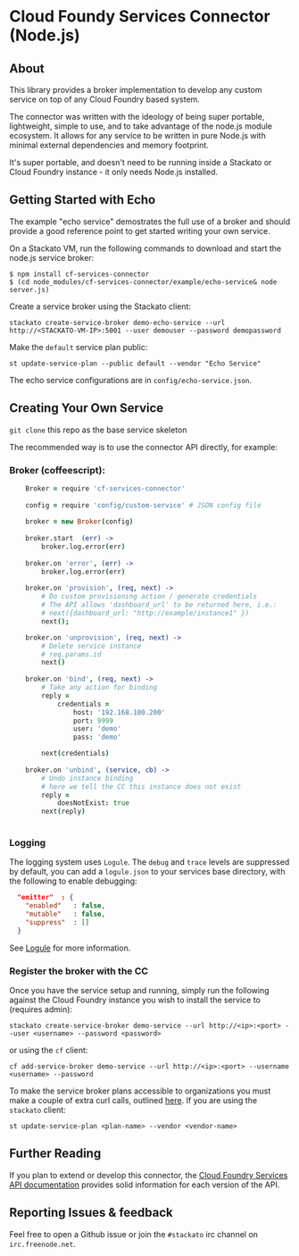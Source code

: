 # Cloud Foundy Services Connector (Node.js)

## About

This library provides a broker implementation to develop any custom service on
top of any Cloud Foundry based system.

The connector was written with the ideology of being super portable, lightweight,
simple to use, and to take advantage of the node.js module ecosystem. It allows 
for any service to be written in pure Node.js with minimal external
dependencies and memory footprint.

It's super portable, and doesn't need to be running inside a Stackato or
Cloud Foundry instance - it only needs Node.js installed.

## Getting Started with Echo

The example "echo service" demostrates the full use of a broker and should provide a 
good reference point to get started writing your own service.

On a Stackato VM, run the following commands to download and start the node.js service broker:

    $ npm install cf-services-connector
    $ (cd node_modules/cf-services-connector/example/echo-service& node server.js)

Create a service broker using the Stackato client:

    stackato create-service-broker demo-echo-service --url http://<STACKATO-VM-IP>:5001 --user demouser --password demopassword

Make the `default` service plan public:

    st update-service-plan --public default --vendor "Echo Service"

The echo service configurations are in `config/echo-service.json`.

## Creating Your Own Service

`git clone` this repo as the base service skeleton

The recommended way is to use the connector API directly, for example:

### Broker (coffeescript):
```coffeescript
    Broker = require 'cf-services-connector'
    
    config = require 'config/custom-service' # JSON config file
    
    broker = new Broker(config)
    
    broker.start  (err) ->
        broker.log.error(err)
      
    broker.on 'error', (err) ->
        broker.log.error(err)
    
    broker.on 'provision', (req, next) ->
        # Do custom provisioning action / generate credentials
        # The API allows 'dashboard_url' to be returned here, i.e.:
        # next({dashboard_url: "http://example/instance1" }) 
        next();

    broker.on 'unprovision', (req, next) ->
        # Delete service instance
        # req.params.id
        next()
    
    broker.on 'bind', (req, next) ->
        # Take any action for binding
        reply =
            credentials =
                host: '192.168.100.200'
                port: 9999
                user: 'demo'
                pass: 'demo'

        next(credentials)
    
    broker.on 'unbind', (service, cb) ->
        # Undo instance binding
        # here we tell the CC this instance does not exist
        reply =
            doesNotExist: true
        next(reply)
    
```

### Logging

The logging system uses `Logule`. The `debug` and `trace` levels are
suppressed by default, you can add a `logule.json` to your services base
directory, with the following to enable debugging:

```json
  "emitter"  : {
    "enabled"   : false,
    "mutable"   : false,
    "suppress"  : []
  }
```

See [Logule](https://github.com/clux/logule) for more information.

### Register the broker with the CC

Once you have the service setup and running, simply run the following against the
Cloud Foundry instance you wish to install the service to (requires admin):

    stackato create-service-broker demo-service --url http://<ip>:<port> --user <username> --password <password>

or using the `cf` client:

    cf add-service-broker demo-service --url http://<ip>:<port> --username <username> --password

To make the service broker plans accessible to organizations you must make
a couple of extra curl calls, outlined [here](http://docs.cloudfoundry.org/services/access-control.html). 
If you are using the `stackato` client:

    st update-service-plan <plan-name> --vendor <vendor-name>

## Further Reading

If you plan to extend or develop this connector, the
[Cloud Foundry Services API documentation](http://docs.cloudfoundry.org/services/api.html)
provides solid information for each version of the API.

## Reporting Issues & feedback

Feel free to open a Github issue or join the `#stackato` irc channel on `irc.freenode.net`.
